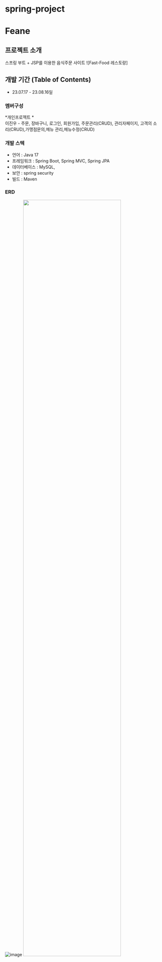 # spring-project
# Feane
## 프로젝트 소개
스프링 부트 + JSP를 이용한 음식주문 사이트
![Fast-Food 레스토랑]

## 개발 기간 (Table of Contents)
* 23.07.17 - 23.08.16일
 
### 멤버구성
*개인프로젝트 *<br>
이진우 - 주문, 장바구니, 로그인, 회원가입, 주문관리(CRUD), 관리자페이지, 
         고객의 소리(CRUD),가맹점문의,메뉴 관리,메뉴수정(CRUD)

### 개발 스텍
- 언어 : Java 17
- 프레임워크 : Spring Boot, Spring MVC, Spring JPA
- 데이터베이스 : MySQL,
- 보안 : spring security
- 빌드 : Maven
### ERD
![image](https://github.com/leejinwoo3/Feane/assets/128760115/39b14e92-9f11-4785-9c4d-ebb7f2f0bbd9)
<img width="80%" src="{https://github.com/leejinwoo3/Feane/assets/128760115/1f5a68d8-6d70-411e-b2dc-c36305d77cfc}"/>

